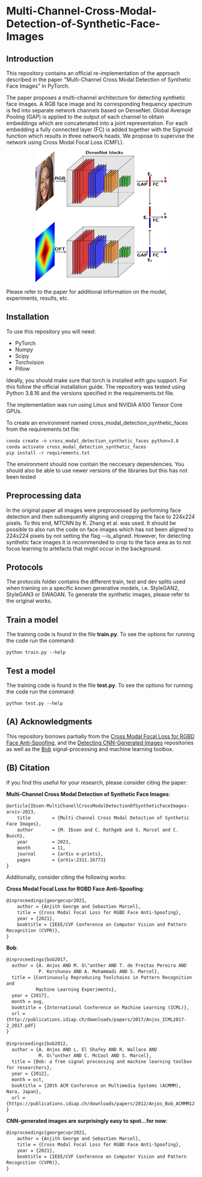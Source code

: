 # Multi-Channel-Cross-Modal-Detection-of-Synthetic-Face-Images

## Introduction
This repository contains an official re-implementation of the approach described in the paper "Multi-Channel Cross Modal Detection of Synthetic Face Images" in PyTorch.

The paper proposes a multi-channel architecture for detecting synthetic face images. A RGB face image and its corresponding frequency spectrum is fed into separate network channels based on DenseNet. Global Average Pooling (GAP) is applied to the output of each channel to obtain embeddings which are concatenated into a joint representation. For each embedding a fully connected layer (FC) is added together with the Sigmoid function which results in three network heads. We propose to supervise the network using Cross Modal Focal Loss (CMFL).


<p align="center">
  <img src="graphics/cmfl_gan_arch-cropped.jpg" alt="drawing" width="350px", height=350px/>
</p>

Please refer to the paper for additional information on the model, experiments, results, etc.

## Installation
To use this repository you will need:

* PyTorch
* Numpy  
* Scipy
* Torchvision
* Pillow

Ideally, you should make sure that torch is installed with gpu support. For this follow the official installation guide. 
The repository was tested using Python 3.8.16 and the versions specified in the requirements.txt file. 

The implementation was run using Linux and NVIDIA A100 Tensor Core GPUs. 

To create an environment named cross_modal_detection_synthetic_faces from the requirements.txt file:

```
conda create -n cross_modal_detection_synthetic_faces python=3.8
conda activate cross_modal_detection_synthetic_faces
pip install -r requirements.txt
```

The environment should now contain the neccesary dependencies. You should also be able to use newer versions of the libraries but this has not been tested

## Preprocessing data
In the original paper all images were preprocessed by performing face detection and then subsequently aligning and cropping the face to 224x224 pixels. To this end, MTCNN by K. Zhang et al. was used.
It should be possible to also run the code on face images which has not been aligned to 224x224 pixels by not setting the flag --is_aligned. However, for detecting synthetic face images it is recommended to crop to the face area as to not focus learning to artefacts that might occur in the background.

## Protocols
The protocols folder contains the different train, test and dev splits used when training on a specific known generative models, i.e. StyleGAN2, StyleGAN3 or SWAGAN. To generate the synthetic images, please refer to the original works.

## Train a model
The training code is found in the file **train.py**. To see the options for running the code run the command:

```
python train.py --help
```

## Test a model
The training code is found in the file **test.py**. To see the options for running the code run the command:

```
python test.py --help
```

## (A) Acknowledgments

This repository borrows partially from the [Cross Modal Focal Loss for RGBD Face Anti-Spoofing](https://github.com/anjith2006/bob.paper.cross_modal_focal_loss_cvpr2021), and the [Detecting CNN-Generated Images](https://github.com/PeterWang512/CNNDetection) repositories as well as the [Bob](https://www.idiap.ch/software/bob/) signal-processing and machine learning toolbox.

## (B) Citation

If you find this useful for your research, please consider citing the paper: 

**Multi-Channel Cross Modal Detection of Synthetic Face Images**:

```
@article{Ibsen-MultiChanellCrossModalDetectionOfSyntheticFaceImages-arxiv-2023,
	title        = {Multi-Channel Cross Modal Detection of Synthetic Face Images},
	author       = {M. Ibsen and C. Rathgeb and S. Marcel and C. Busch},
	year         = 2023,
	month        = 11,
	journal      = {arXiv e-prints},
	pages        = {arXiv:2311.16773}
}
```


Additionally, consider citing the following works:

**Cross Modal Focal Loss for RGBD Face Anti-Spoofing**:

```
@inproceedings{georgecvpr2021,
    author = {Anjith George and Sebastien Marcel},
    title = {Cross Modal Focal Loss for RGBD Face Anti-Spoofing},
    year = {2021},
    booktitle = {IEEE/CVF Conference on Computer Vision and Pattern Recognition (CVPR)},
}
```

**Bob**:

```
@inproceedings{bob2017,
  author = {A. Anjos AND M. G\"unther AND T. de Freitas Pereira AND
            P. Korshunov AND A. Mohammadi AND S. Marcel},
  title = {Continuously Reproducing Toolchains in Pattern Recognition and
           Machine Learning Experiments},
  year = {2017},
  month = aug,
  booktitle = {International Conference on Machine Learning (ICML)},
  url = {http://publications.idiap.ch/downloads/papers/2017/Anjos_ICML2017-2_2017.pdf}
}

@inproceedings{bob2012,
  author = {A. Anjos AND L. El Shafey AND R. Wallace AND
            M. G\"unther AND C. McCool AND S. Marcel},
  title = {Bob: a free signal processing and machine learning toolbox for researchers},
  year = {2012},
  month = oct,
  booktitle = {20th ACM Conference on Multimedia Systems (ACMMM), Nara, Japan},
  url = {https://publications.idiap.ch/downloads/papers/2012/Anjos_Bob_ACMMM12.pdf},
}
```

**CNN-generated images are surprisingly easy to spot...for now**:

```
@inproceedings{georgecvpr2021,
    author = {Anjith George and Sebastien Marcel},
    title = {Cross Modal Focal Loss for RGBD Face Anti-Spoofing},
    year = {2021},
    booktitle = {IEEE/CVF Conference on Computer Vision and Pattern Recognition (CVPR)},
}
```
